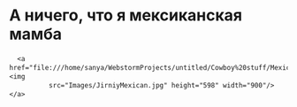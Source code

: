 <!DOCTYPE html>
<html xmlns="http://www.w3.org/1999/html">
  <head>
    <meta charset="utf-8">
    <title>My test page</title>
  </head>
  <body>
  <h1> <a>А ничего, что я мексиканская мамба</a> </h1>

      <a href="file:///home/sanya/WebstormProjects/untitled/Cowboy%20stuff/Mexican.html"><img
              src="Images/JirniyMexican.jpg" height="598" width="900"/></a>
  </body>
</html>
